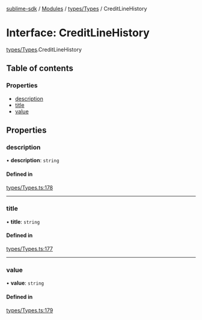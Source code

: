 [sublime-sdk](../README.md) / [Modules](../modules.md) / [types/Types](../modules/types_Types.md) / CreditLineHistory

# Interface: CreditLineHistory

[types/Types](../modules/types_Types.md).CreditLineHistory

## Table of contents

### Properties

- [description](types_Types.CreditLineHistory.md#description)
- [title](types_Types.CreditLineHistory.md#title)
- [value](types_Types.CreditLineHistory.md#value)

## Properties

### description

• **description**: `string`

#### Defined in

[types/Types.ts:178](https://github.com/sublime-finance/sublime-sdk/blob/8d25170/src/types/Types.ts#L178)

___

### title

• **title**: `string`

#### Defined in

[types/Types.ts:177](https://github.com/sublime-finance/sublime-sdk/blob/8d25170/src/types/Types.ts#L177)

___

### value

• **value**: `string`

#### Defined in

[types/Types.ts:179](https://github.com/sublime-finance/sublime-sdk/blob/8d25170/src/types/Types.ts#L179)

